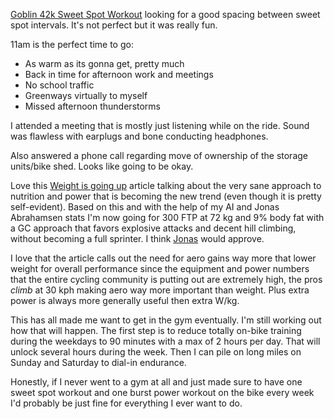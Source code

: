 [Goblin 42k Sweet Spot Workout](../Bikes/Goblin%2042k%20Sweet%20Spot%20Workout.md) looking for a good spacing between sweet spot intervals. It's not perfect but it was really fun.

11am is the perfect time to go:

- As warm as its gonna get, pretty much
- Back in time for afternoon work and meetings
- No school traffic
- Greenways virtually to myself
- Missed afternoon thunderstorms

I attended a meeting that is mostly just listening while on the ride. Sound was flawless with earplugs and bone conducting headphones.

Also answered a phone call regarding move of ownership of the storage units/bike shed. Looks like going to be okay.

Love this [Weight is going up](https://velo.outsideonline.com/road/road-training/inside-the-radical-weight-gain-theory-of-pro-cycling/) article talking about the very sane approach to nutrition and power that is becoming the new trend (even though it is pretty self-evident). Based on this and with the help of my AI and Jonas Abrahamsen stats I'm now going for 300 FTP at 72 kg and 9% body fat with a GC approach that favors explosive attacks and decent hill climbing, without becoming a full sprinter. I think [Jonas](https://youtu.be/4S-AzyMPha4?si=YsMA8U3EGhjB3BYh) would approve.

I love that the article calls out the need for aero gains way more that lower weight for overall performance since the equipment and power numbers that the entire cycling community is putting out are extremely high, the pros *climb* at 30 kph making aero way more important than weight. Plus extra power is always more generally useful then extra W/kg.

This has all made me want to get in the gym eventually. I'm still working out how that will happen. The first step is to reduce totally on-bike training during the weekdays to 90 minutes with a max of 2 hours per day. That will unlock several hours during the week. Then I can pile on long miles on Sunday and Saturday to dial-in endurance.

Honestly, if I never went to a gym at all and just made sure to have one sweet spot workout and one burst power workout on the bike every week I'd probably be just fine for everything I ever want to do.